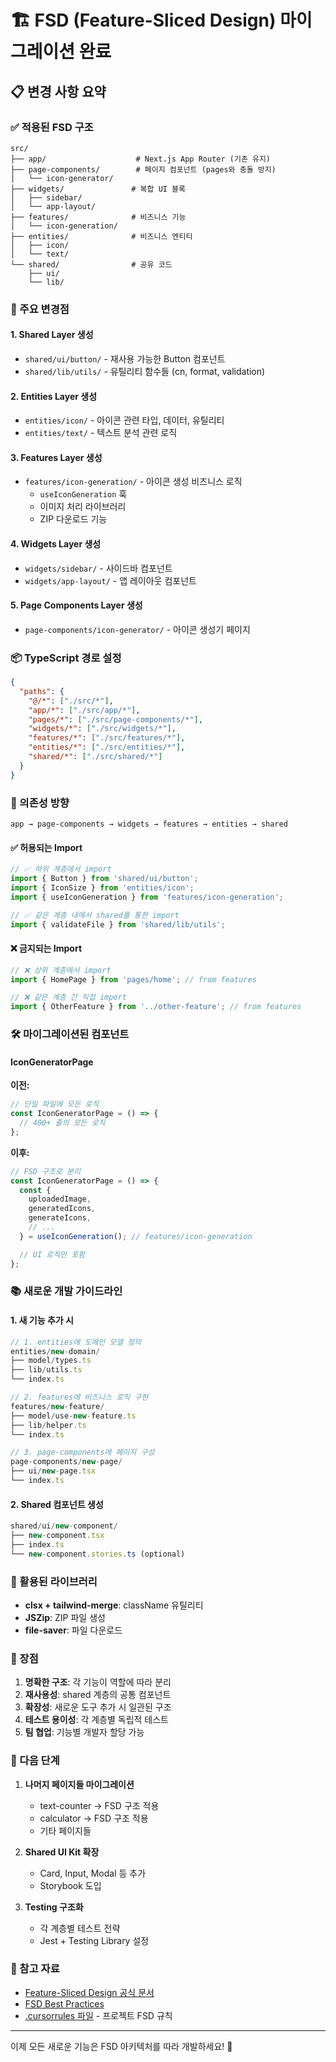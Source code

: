 # 🏗️ FSD (Feature-Sliced Design) 마이그레이션 완료

## 📋 변경 사항 요약

### ✅ 적용된 FSD 구조

```
src/
├── app/                    # Next.js App Router (기존 유지)
├── page-components/        # 페이지 컴포넌트 (pages와 충돌 방지)
│   └── icon-generator/
├── widgets/               # 복합 UI 블록
│   ├── sidebar/
│   └── app-layout/
├── features/              # 비즈니스 기능
│   └── icon-generation/
├── entities/              # 비즈니스 엔티티
│   ├── icon/
│   └── text/
└── shared/                # 공유 코드
    ├── ui/
    └── lib/
```

### 🔄 주요 변경점

#### 1. **Shared Layer 생성**
- `shared/ui/button/` - 재사용 가능한 Button 컴포넌트
- `shared/lib/utils/` - 유틸리티 함수들 (cn, format, validation)

#### 2. **Entities Layer 생성**
- `entities/icon/` - 아이콘 관련 타입, 데이터, 유틸리티
- `entities/text/` - 텍스트 분석 관련 로직

#### 3. **Features Layer 생성**
- `features/icon-generation/` - 아이콘 생성 비즈니스 로직
  - `useIconGeneration` 훅
  - 이미지 처리 라이브러리
  - ZIP 다운로드 기능

#### 4. **Widgets Layer 생성**
- `widgets/sidebar/` - 사이드바 컴포넌트
- `widgets/app-layout/` - 앱 레이아웃 컴포넌트

#### 5. **Page Components Layer 생성**
- `page-components/icon-generator/` - 아이콘 생성기 페이지

### 📦 TypeScript 경로 설정

```json
{
  "paths": {
    "@/*": ["./src/*"],
    "app/*": ["./src/app/*"],
    "pages/*": ["./src/page-components/*"],
    "widgets/*": ["./src/widgets/*"],
    "features/*": ["./src/features/*"],
    "entities/*": ["./src/entities/*"],
    "shared/*": ["./src/shared/*"]
  }
}
```

### 🔗 의존성 방향

```
app → page-components → widgets → features → entities → shared
```

#### ✅ 허용되는 Import
```typescript
// ✅ 하위 계층에서 import
import { Button } from 'shared/ui/button';
import { IconSize } from 'entities/icon';
import { useIconGeneration } from 'features/icon-generation';

// ✅ 같은 계층 내에서 shared를 통한 import
import { validateFile } from 'shared/lib/utils';
```

#### ❌ 금지되는 Import
```typescript
// ❌ 상위 계층에서 import
import { HomePage } from 'pages/home'; // from features

// ❌ 같은 계층 간 직접 import
import { OtherFeature } from '../other-feature'; // from features
```

### 🛠️ 마이그레이션된 컴포넌트

#### IconGeneratorPage
**이전:**
```typescript
// 단일 파일에 모든 로직
const IconGeneratorPage = () => {
  // 400+ 줄의 모든 로직
};
```

**이후:**
```typescript
// FSD 구조로 분리
const IconGeneratorPage = () => {
  const {
    uploadedImage,
    generatedIcons,
    generateIcons,
    // ...
  } = useIconGeneration(); // features/icon-generation

  // UI 로직만 포함
};
```

### 📚 새로운 개발 가이드라인

#### 1. **새 기능 추가 시**
```typescript
// 1. entities에 도메인 모델 정의
entities/new-domain/
├── model/types.ts
├── lib/utils.ts
└── index.ts

// 2. features에 비즈니스 로직 구현
features/new-feature/
├── model/use-new-feature.ts
├── lib/helper.ts
└── index.ts

// 3. page-components에 페이지 구성
page-components/new-page/
├── ui/new-page.tsx
└── index.ts
```

#### 2. **Shared 컴포넌트 생성**
```typescript
shared/ui/new-component/
├── new-component.tsx
├── index.ts
└── new-component.stories.ts (optional)
```

### 🔧 활용된 라이브러리

- **clsx + tailwind-merge**: className 유틸리티
- **JSZip**: ZIP 파일 생성
- **file-saver**: 파일 다운로드

### 🎯 장점

1. **명확한 구조**: 각 기능이 역할에 따라 분리
2. **재사용성**: shared 계층의 공통 컴포넌트
3. **확장성**: 새로운 도구 추가 시 일관된 구조
4. **테스트 용이성**: 각 계층별 독립적 테스트
5. **팀 협업**: 기능별 개발자 할당 가능

### 🔮 다음 단계

1. **나머지 페이지들 마이그레이션**
   - text-counter → FSD 구조 적용
   - calculator → FSD 구조 적용
   - 기타 페이지들

2. **Shared UI Kit 확장**
   - Card, Input, Modal 등 추가
   - Storybook 도입

3. **Testing 구조화**
   - 각 계층별 테스트 전략
   - Jest + Testing Library 설정

### 📖 참고 자료

- [Feature-Sliced Design 공식 문서](https://feature-sliced.design/)
- [FSD Best Practices](https://feature-sliced.design/docs/guides/examples)
- [.cursorrules 파일](/.cursorrules) - 프로젝트 FSD 규칙

---

이제 모든 새로운 기능은 FSD 아키텍처를 따라 개발하세요! 🚀
